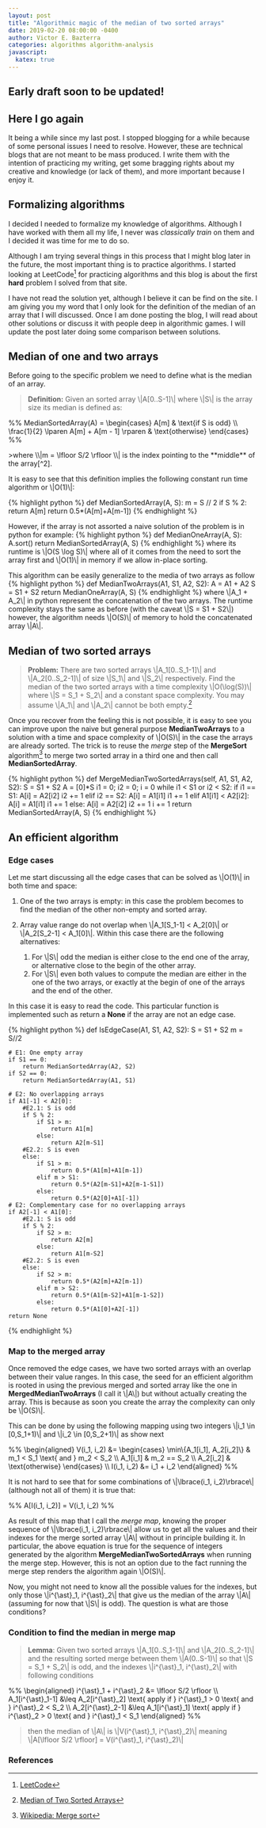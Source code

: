 ```yaml
---
layout: post
title: "Algorithmic magic of the median of two sorted arrays"
date: 2019-02-20 08:00:00 -0400
author: Victor E. Bazterra
categories: algorithms algorithm-analysis
javascript:
  katex: true
---
```


## Early draft soon to be updated!

## Here I go again

It being a while since my last post. I stopped blogging for a while because of some personal issues I need to resolve. However, these are technical blogs that are not meant to be mass produced. I write them with the intention of practicing my writing, get some bragging rights about my creative and knowledge (or lack of them), and more important because I enjoy it.

## Formalizing algorithms

I decided I needed to formalize my knowledge of algorithms. Although I have worked with them all my life, I never was *classically train* on them and I decided it was time for me to do so.

Although I am trying several things in this process that I might blog later in the future, the most important thing is to practice algorithms. I started looking at LeetCode[^1] for practicing algorithms and this blog is about the first **hard** problem I solved from that site.

I have not read the solution yet, although I believe it can be find on the site. I am giving you my word that I only look for the definition of the median of an array that I will discussed. Once I am done posting the blog, I will read about other solutions or discuss it with people deep in algorithmic games. I will update the post later doing some comparison between solutions.

## Median of one and two arrays

Before going to the specific problem we need to define what is the median of an array.

> **Definition:** Given an sorted array \\|A[0..S-1]\\| where \\|S\\| is the array size its median is defined as:
<p>%%
MedianSortedArray(A) = \begin{cases}
A[m] & \text{if S is odd} \\
\frac{1}{2} \lparen A[m] + A[m - 1] \rparen  & \text{otherwise}
\end{cases}
%%</p>
>where \\|m = \lfloor S/2 \rfloor \\| is the index pointing to the **middle** of the array[^2].

It is easy to see that this definition implies the following constant run time algorithm or \\|O(1)\\|:

{% highlight python %}
def MedianSortedArray(A, S):
    m = S // 2
    if S % 2:
      return A[m]
    return 0.5*(A[m]+A[m-1])
{% endhighlight %}

However, if the array is not assorted a naive solution of the problem is in python for example:
{% highlight python %}
def MedianOneArray(A, S):
    A.sort()
    return MedianSortedArray(A, S)
{% endhighlight %}
where its runtime is \\|O(S \log S)\\| where all of it comes from the need to sort the array first and \\|O(1)\\| in memory if we allow in-place sorting.

This algorithm can be easily generalize to the media of two arrays as follow
{% highlight python %}
def MedianTwoArrays(A1, S1, A2, S2):
    A = A1 + A2
    S = S1 + S2
    return MedianOneArray(A, S)
{% endhighlight %}
where \\|A_1 + A_2\\| in python represent the concatenation of the two arrays. The runtime complexity stays the same as before (with the caveat \\|S = S1 + S2\\|) however, the algorithm needs \\|O(S)\\| of memory to hold the concatenated array \\|A\\|.

## Median of two sorted arrays

> **Problem:** There are two sorted arrays \\|A_1[0..S_1-1]\\| and \\|A_2[0..S_2-1]\\| of size \\|S_1\\| and \\|S_2\\| respectively. Find the median of the two sorted arrays with a time complexity \\|O(\log(S))\\| where \\|S = S_1 + S_2\\| and a constant space complexity. You may assume \\|A_1\\| and \\|A_2\\| cannot be both empty.[^3]

Once you recover from the feeling this is not possible, it is easy to see you can improve upon the naive but general purpose **MedianTwoArrays** to a solution with a time and space complexity of \\|O(S)\\| in the case the arrays are already sorted. The trick is to reuse the *merge* step of the **MergeSort** algorithm[^4] to merge two sorted array in a third one and then call **MedianSortedArray**.

{% highlight python %}
def MergeMedianTwoSortedArrays(self, A1, S1, A2, S2):
    S = S1 + S2
    A = [0]*S
    i1 = 0; i2 = 0; i = 0
    while i1 < S1 or i2 < S2:
        if i1 == S1:
            A[i] = A2[i2]
            i2 += 1
        elif i2 == S2:
            A[i] = A1[i1]
            i1 += 1
        elif A1[i1] < A2[i2]:
            A[i] = A1[i1]
            i1 += 1
        else:
            A[i] = A2[i2]
            i2 += 1
        i += 1
    return MedianSortedArray(A, S)
{% endhighlight %}


## An efficient algorithm

### Edge cases

Let me start discussing all the edge cases that can be solved as \\|O(1)\\| in both time and space:

1. One of the two arrays is empty: in this case the problem becomes to find the median of the other non-empty and sorted array.

2. Array value range do not overlap when \\|A_1[S_1-1] < A_2[0]\\| or \\|A_2[S_2-1] < A_1[0]\\|. Within this case there are the following alternatives:

    1. For \\|S\\| odd the median is either close to the end one of the array, or alternative close to the begin of the other array.
    2. For \\|S\\| even both values to compute the median are either in the one of the two arrays, or exactly at the begin of one of the arrays and the end of the other.

In this case it is easy to read the code. This particular function is implemented such as return a **None** if the array are not an edge case.

{% highlight python %}
def IsEdgeCase(A1, S1, A2, S2):
    S = S1 + S2
    m = S//2

    # E1: One empty array
    if S1 == 0:
        return MedianSortedArray(A2, S2)
    if S2 == 0:
        return MedianSortedArray(A1, S1)

    # E2: No overlapping arrays
    if A1[-1] < A2[0]:
        #E2.1: S is odd
        if S % 2:
            if S1 > m:
                return A1[m]
            else:
                return A2[m-S1]
        #E2.2: S is even
        else:
            if S1 > m:
                return 0.5*(A1[m]+A1[m-1])
            elif m > S1:
                return 0.5*(A2[m-S1]+A2[m-1-S1])
            else:
                return 0.5*(A2[0]+A1[-1])
    # E2: Complementary case for no overlapping arrays
    if A2[-1] < A1[0]:
        #E2.1: S is odd
        if S % 2:
            if S2 > m:
                return A2[m]
            else:
                return A1[m-S2]
        #E2.2: S is even
        else:
            if S2 > m:
                return 0.5*(A2[m]+A2[m-1])
            elif m > S2:
                return 0.5*(A1[m-S2]+A1[m-1-S2])
            else:
                return 0.5*(A1[0]+A2[-1])
    return None
{% endhighlight %}

### Map to the merged array

Once removed the edge cases, we have two sorted arrays with an overlap between their value ranges. In this case, the seed for an efficient algorithm is rooted in using the previous merged and sorted array like the one in **MergedMedianTwoArrays** (I call it \\|A\\|) but without actually creating the array. This is because as soon you create the array the complexity can only be \\|O(S)\\|.

This can be done by using the following mapping using two integers \\|i_1 \in [0,S_1+1)\\| and \\|i_2 \in [0,S_2+1)\\| as show next

<p>%%
\begin{aligned}
V(i_1, i_2) &=  \begin{cases}
\min\{A_1[i_1], A_2[i_2]\} & m_1 < S_1 \text{ and } m_2 < S_2 \\
A_1[i_1]                   & m_2 == S_2 \\
A_2[i_2]                   & \text{otherwise}
\end{cases} \\
I(i_1, i_2) &= i_1 + i_2
\end{aligned}
%%</p>

It is not hard to see that for some combinations of \\|\lbrace(i_1, i_2)\rbrace\\| (although not all of them) it is true that:

<p>%%
A[I(i_1, i_2)] = V(i_1, i_2)
%%</p>

As result of this map that I call the *merge map*, knowing the proper sequence of \\|\lbrace(i_1, i_2)\rbrace\\| allow us to get all the values and their indexes for the merge sorted array \\|A\\| without in principle building it. In particular, the above equation is true for the sequence of integers generated by the algorithm **MergeMedianTwoSortedArrays** when running the merge step. However, this is not an option due to the fact running the merge step renders the algorithm again \\|O(S)\\|.

Now, you might not need to know all the possible values for the indexes, but only those \\|i^{\ast}_1, i^{\ast}_2\\| that give us the median of the array \\|A\\| (assuming for now that \\|S\\| is odd). The question is what are those conditions?

### Condition to find the median in merge map

> **Lemma**: Given two sorted arrays \\|A_1[0..S_1-1]\\| and \\|A_2[0..S_2-1]\\| and the resulting sorted merge between them \\|A(0..S-1)\\| so that \\|S = S_1 + S_2\\| is odd, and the indexes \\|i^{\ast}_1, i^{\ast}_2\\| with following conditions

<p>%%
\begin{aligned}
i^{\ast}_1 + i^{\ast}_2 &= \lfloor S/2 \rfloor \\
A_1[i^{\ast}_1-1] &\leq A_2[i^{\ast}_2] \text{ apply if } i^{\ast}_1 > 0 \text{ and } i^{\ast}_2 < S_2 \\
A_2[i^{\ast}_2-1] &\leq A_1[i^{\ast}_1] \text{ apply if } i^{\ast}_2 > 0 \text{ and } i^{\ast}_1 < S_1
\end{aligned}
%%</p>

> then the median of \\|A\\| is \\|V(i^{\ast}_1, i^{\ast}_2)\\| meaning \\|A[\lfloor S/2 \rfloor] = V(i^{\ast}_1, i^{\ast}_2)\\|

### References

[^1]: [LeetCode](https://leetcode.com/)
[^2]: [Wikipedia: Median](https://en.wikipedia.org/wiki/Median)
[^3]: [Median of Two Sorted Arrays](https://leetcode.com/problems/median-of-two-sorted-arrays/)
[^4]: [Wikipedia: Merge sort](https://en.wikipedia.org/wiki/Merge_sort)
